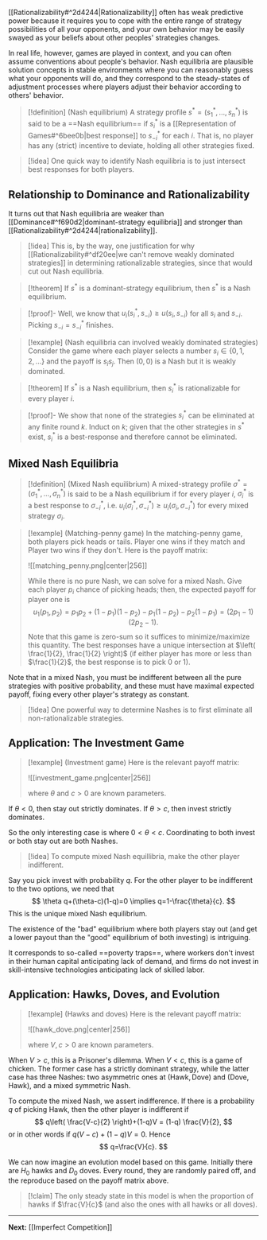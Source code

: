 [[Rationalizability#^2d4244|Rationalizability]] often has weak predictive power because it requires you to cope with the entire range of strategy possibilities of all your opponents, and your own behavior may be easily swayed as your beliefs about other peoples' strategies changes.

In real life, however, games are played in context, and you can often assume conventions about people's behavior. Nash equilibria are plausible solution concepts in stable environments where you can reasonably guess what your opponents will do, and they correspond to the steady-states of adjustment processes where players adjust their behavior according to others' behavior.

> [!definition] (Nash equilibrium)
> A strategy profile $s^{*}=(s_{1}^{*},\dots,s_{n}^{*})$ is said to be a ==Nash equilibrium== if $s_{i}^{*}$ is a [[Representation of Games#^6bee0b|best response]] to $s_{-i}^{*}$ for each $i$. That is, no player has any (strict) incentive to deviate, holding all other strategies fixed.

> [!idea]
> One quick way to identify Nash equilibria is to just intersect best responses for both players.

## Relationship to Dominance and Rationalizability

It turns out that Nash equilibria are weaker than [[Dominance#^f690d2|dominant-strategy equilibria]] and stronger than [[Rationalizability#^2d4244|rationalizability]]. 

> [!idea]
> This is, by the way, one justification for why [[Rationalizability#^df20ee|we can't remove weakly dominated strategies]] in determining rationalizable strategies, since that would cut out Nash equilibria.

> [!theorem]
> If $s^{*}$ is a dominant-strategy equilibrium, then $s^{*}$ is a Nash equilibrium.

> [!proof]-
> Well, we know that $u_{i}(s_{i}^{*},s_{-i})\geq u(s_{i},s_{-i})$ for all $s_{i}$ and $s_{-i}$. Picking $s_{-i}=s_{-i}^{*}$ finishes.

> [!example] (Nash equilibria can involved weakly dominated strategies)
> Consider the game where each player selects a number $s_{i}\in\{ 0,1,2,\dots \}$ and the payoff is $s_{i}s_{j}$. Then $(0,0)$ is a Nash but it is weakly dominated.

> [!theorem]
> If $s^{*}$ is a Nash equilibrium, then $s_{i}^{*}$ is rationalizable for every player $i$.

> [!proof]-
> We show that none of the strategies $s_{i}^{*}$ can be eliminated at any finite round $k$. Induct on $k$; given that the other strategies in $s^{*}$ exist, $s_{i}^{*}$ is a best-response and therefore cannot be eliminated.

## Mixed Nash Equilibria

> [!definition] (Mixed Nash equilibrium)
> A mixed-strategy profile $\sigma^{*}=(\sigma_{1}^{*},\dots,\sigma_{n}^{*})$ is said to be a Nash equilibrium if for every player $i$, $\sigma_{i}^{*}$ is a best response to $\sigma_{-i}^{*}$, i.e. $u_{i}(\sigma_{i}^{*},\sigma_{-i}^{*})\geq u_{i}(\sigma_{i},\sigma_{-i}^{*})$ for every mixed strategy $\sigma_{i}$.

> [!example] (Matching-penny game)
> In the matching-penny game, both players pick heads or tails. Player one wins if they match and Player two wins if they don't. Here is the payoff matrix:
> 
> ![[matching_penny.png|center|256]]
> 
> While there is no pure Nash, we can solve for a mixed Nash. Give each player $p_{i}$ chance of picking heads; then, the expected payoff for player one is
> $$
> 	u_{1}(p_{1},p_{2})=p_{1}p_{2}+(1-p_{1})(1-p_{2})-p_{1}(1-p_{2})-p_{2}(1-p_{1})=(2p_{1}-1)(2p_{2}-1).
> $$
> Note that this game is zero-sum so it suffices to minimize/maximize this quantity. The best responses have a unique intersection at $\left( \frac{1}{2}, \frac{1}{2} \right)$ (if either player has more or less than $\frac{1}{2}$, the best response is to pick $0$ or $1$).

Note that in a mixed Nash, you must be indifferent between all the pure strategies with positive probability, and these must have maximal expected payoff, fixing every other player's strategy as constant.

> [!idea]
> One powerful way to determine Nashes is to first eliminate all non-rationalizable strategies. 

## Application: The Investment Game

> [!example] (Investment game)
> Here is the relevant payoff matrix:
> 
> ![[investment_game.png|center|256]]
> 
> where $\theta$ and $c>0$ are known parameters.

If $\theta<0$, then stay out strictly dominates. If $\theta>c$, then invest strictly dominates.

So the only interesting case is where $0<\theta<c$. Coordinating to both invest or both stay out are both Nashes.

> [!idea]
> To compute mixed Nash equillibria, make the other player indifferent.

Say you pick invest with probability $q$. For the other player to be indifferent to the two options, we need that
$$
\theta q+(\theta-c)(1-q)=0 \implies q=1-\frac{\theta}{c}.
$$
This is the unique mixed Nash equilibrium.

The existence of the "bad" equilibrium where both players stay out (and get a lower payout than the "good" equilibrium of both investing) is intriguing.

It corresponds to so-called ==poverty traps==, where workers don't invest in their human capital anticipating lack of demand, and firms do not invest in skill-intensive technologies anticipating lack of skilled labor.

## Application: Hawks, Doves, and Evolution

> [!example] (Hawks and doves)
> Here is the relevant payoff matrix:
> 
> ![[hawk_dove.png|center|256]]
> 
> where $V,c>0$ are known parameters.

When $V>c$, this is a Prisoner's dilemma. When $V<c$, this is a game of chicken. The former case has a strictly dominant strategy, while the latter case has three Nashes: two asymmetric ones at $(\text{Hawk},\text{Dove})$ and $(\text{Dove},\text{Hawk})$, and a mixed symmetric Nash.

To compute the mixed Nash, we assert indifference. If there is a probability $q$ of picking Hawk, then the other player is indifferent if
$$
q\left( \frac{V-c}{2} \right)+(1-q)V = (1-q) \frac{V}{2}, 
$$
or in other words if $q(V-c)+(1-q)V=0$. Hence
$$
q=\frac{V}{c}.
$$

We can now imagine an evolution model based on this game. Initially there are $H_{0}$ hawks and $D_{0}$ doves. Every round, they are randomly paired off, and the reproduce based on the payoff matrix above.

> [!claim]
> The only steady state in this model is when the proportion of hawks if $\frac{V}{c}$ (and also the ones with all hawks or all doves).

---

**Next:** [[Imperfect Competition]]